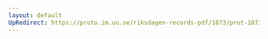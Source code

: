 ```yaml
---
layout: default
UpRedirect: https://pruto.im.uu.se/riksdagen-records-pdf/1873/prot-1873--fk--417/prot-1873--fk--417_003.pdf
---
```

